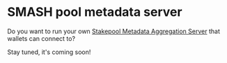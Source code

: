 # SMASH pool metadata server

Do you want to run your own [Stakepool Metadata Aggregation Server][smash] that wallets can connect to?

Stay tuned, it's coming soon!

[smash]: https://docs.cardano.org/projects/smash/en/latest/getting-started/how-to-install-smash.html

